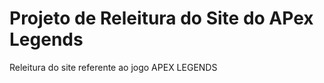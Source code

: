 <h1>Projeto de Releitura do Site do APex Legends</h1>

<p>Releitura do site referente ao jogo APEX LEGENDS</p>

